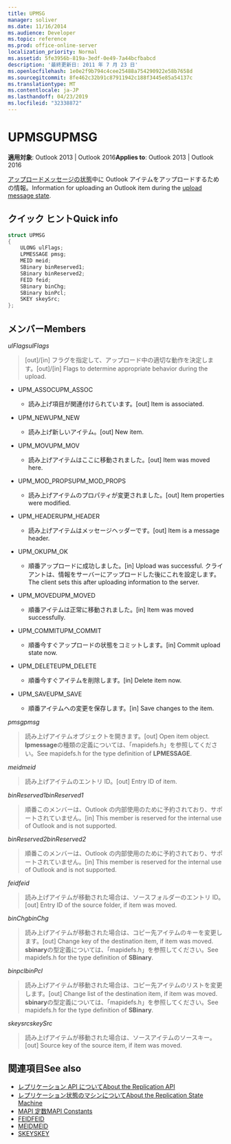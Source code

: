 ```yaml
---
title: UPMSG
manager: soliver
ms.date: 11/16/2014
ms.audience: Developer
ms.topic: reference
ms.prod: office-online-server
localization_priority: Normal
ms.assetid: 5fe3956b-819a-3edf-0e49-7a44bcfbabcd
description: '最終更新日: 2011 年 7 月 23 日'
ms.openlocfilehash: 1e0e2f9b794c4cee25488a754290922e58b7658d
ms.sourcegitcommit: 8fe462c32b91c87911942c188f3445e85a54137c
ms.translationtype: MT
ms.contentlocale: ja-JP
ms.lasthandoff: 04/23/2019
ms.locfileid: "32338872"
---
```

# <a name="upmsg"></a><span data-ttu-id="0c335-103">UPMSG</span><span class="sxs-lookup"><span data-stu-id="0c335-103">UPMSG</span></span>

<span data-ttu-id="0c335-104">**適用対象**: Outlook 2013 | Outlook 2016</span><span class="sxs-lookup"><span data-stu-id="0c335-104">**Applies to**: Outlook 2013 | Outlook 2016</span></span> 
  
<span data-ttu-id="0c335-105">[アップロードメッセージの状態](upload-message-state.md)中に Outlook アイテムをアップロードするための情報。</span><span class="sxs-lookup"><span data-stu-id="0c335-105">Information for uploading an Outlook item during the [upload message state](upload-message-state.md).</span></span>
  
## <a name="quick-info"></a><span data-ttu-id="0c335-106">クイック ヒント</span><span class="sxs-lookup"><span data-stu-id="0c335-106">Quick info</span></span>

```cpp
struct UPMSG 
{ 
    ULONG ulFlags; 
    LPMESSAGE pmsg; 
    MEID meid; 
    SBinary binReserved1; 
    SBinary binReserved2; 
    FEID feid; 
    SBinary binChg; 
    SBinary binPcl; 
    SKEY skeySrc; 
};
```

## <a name="members"></a><span data-ttu-id="0c335-107">メンバー</span><span class="sxs-lookup"><span data-stu-id="0c335-107">Members</span></span>

 <span data-ttu-id="0c335-108">_ulFlags_</span><span class="sxs-lookup"><span data-stu-id="0c335-108">_ulFlags_</span></span>
  
> <span data-ttu-id="0c335-109">[out]/[in] フラグを指定して、アップロード中の適切な動作を決定します。</span><span class="sxs-lookup"><span data-stu-id="0c335-109">[out]/[in] Flags to determine appropriate behavior during the upload.</span></span> 
    
  - <span data-ttu-id="0c335-110">UPM_ASSOC</span><span class="sxs-lookup"><span data-stu-id="0c335-110">UPM_ASSOC</span></span>
    
    - <span data-ttu-id="0c335-111">読み上げ項目が関連付けられています。</span><span class="sxs-lookup"><span data-stu-id="0c335-111">[out] Item is associated.</span></span>
    
  - <span data-ttu-id="0c335-112">UPM_NEW</span><span class="sxs-lookup"><span data-stu-id="0c335-112">UPM_NEW</span></span>
    
    - <span data-ttu-id="0c335-113">読み上げ新しいアイテム。</span><span class="sxs-lookup"><span data-stu-id="0c335-113">[out] New item.</span></span> 
    
  - <span data-ttu-id="0c335-114">UPM_MOV</span><span class="sxs-lookup"><span data-stu-id="0c335-114">UPM_MOV</span></span>
    
    - <span data-ttu-id="0c335-115">読み上げアイテムはここに移動されました。</span><span class="sxs-lookup"><span data-stu-id="0c335-115">[out] Item was moved here.</span></span>
    
  - <span data-ttu-id="0c335-116">UPM_MOD_PROPS</span><span class="sxs-lookup"><span data-stu-id="0c335-116">UPM_MOD_PROPS</span></span>
    
    - <span data-ttu-id="0c335-117">読み上げアイテムのプロパティが変更されました。</span><span class="sxs-lookup"><span data-stu-id="0c335-117">[out] Item properties were modified.</span></span>
    
  - <span data-ttu-id="0c335-118">UPM_HEADER</span><span class="sxs-lookup"><span data-stu-id="0c335-118">UPM_HEADER</span></span>
    
    - <span data-ttu-id="0c335-119">読み上げアイテムはメッセージヘッダーです。</span><span class="sxs-lookup"><span data-stu-id="0c335-119">[out] Item is a message header.</span></span>
    
  - <span data-ttu-id="0c335-120">UPM_OK</span><span class="sxs-lookup"><span data-stu-id="0c335-120">UPM_OK</span></span>
    
    - <span data-ttu-id="0c335-121">順番アップロードに成功しました。</span><span class="sxs-lookup"><span data-stu-id="0c335-121">[in] Upload was successful.</span></span> <span data-ttu-id="0c335-122">クライアントは、情報をサーバーにアップロードした後にこれを設定します。</span><span class="sxs-lookup"><span data-stu-id="0c335-122">The client sets this after uploading information to the server.</span></span>
    
  - <span data-ttu-id="0c335-123">UPM_MOVED</span><span class="sxs-lookup"><span data-stu-id="0c335-123">UPM_MOVED</span></span>
    
    - <span data-ttu-id="0c335-124">順番アイテムは正常に移動されました。</span><span class="sxs-lookup"><span data-stu-id="0c335-124">[in] Item was moved successfully.</span></span>
    
  - <span data-ttu-id="0c335-125">UPM_COMMIT</span><span class="sxs-lookup"><span data-stu-id="0c335-125">UPM_COMMIT</span></span>
    
    - <span data-ttu-id="0c335-126">順番今すぐアップロードの状態をコミットします。</span><span class="sxs-lookup"><span data-stu-id="0c335-126">[in] Commit upload state now.</span></span>
    
  - <span data-ttu-id="0c335-127">UPM_DELETE</span><span class="sxs-lookup"><span data-stu-id="0c335-127">UPM_DELETE</span></span>
    
    - <span data-ttu-id="0c335-128">順番今すぐアイテムを削除します。</span><span class="sxs-lookup"><span data-stu-id="0c335-128">[in] Delete item now.</span></span>
    
  - <span data-ttu-id="0c335-129">UPM_SAVE</span><span class="sxs-lookup"><span data-stu-id="0c335-129">UPM_SAVE</span></span>
    
    - <span data-ttu-id="0c335-130">順番アイテムへの変更を保存します。</span><span class="sxs-lookup"><span data-stu-id="0c335-130">[in] Save changes to the item.</span></span>
    
<span data-ttu-id="0c335-131">_pmsg_</span><span class="sxs-lookup"><span data-stu-id="0c335-131">_pmsg_</span></span>
  
> <span data-ttu-id="0c335-132">読み上げアイテムオブジェクトを開きます。</span><span class="sxs-lookup"><span data-stu-id="0c335-132">[out] Open item object.</span></span> <span data-ttu-id="0c335-133">**lpmessage**の種類の定義については、「mapidefs.h」を参照してください。</span><span class="sxs-lookup"><span data-stu-id="0c335-133">See mapidefs.h for the type definition of **LPMESSAGE**.</span></span> 
    
<span data-ttu-id="0c335-134">_meid_</span><span class="sxs-lookup"><span data-stu-id="0c335-134">_meid_</span></span>
  
> <span data-ttu-id="0c335-135">読み上げアイテムのエントリ ID。</span><span class="sxs-lookup"><span data-stu-id="0c335-135">[out] Entry ID of item.</span></span>
    
<span data-ttu-id="0c335-136">_binReserved1_</span><span class="sxs-lookup"><span data-stu-id="0c335-136">_binReserved1_</span></span>
  
> <span data-ttu-id="0c335-137">順番このメンバーは、Outlook の内部使用のために予約されており、サポートされていません。</span><span class="sxs-lookup"><span data-stu-id="0c335-137">[in] This member is reserved for the internal use of Outlook and is not supported.</span></span> 
    
<span data-ttu-id="0c335-138">_binReserved2_</span><span class="sxs-lookup"><span data-stu-id="0c335-138">_binReserved2_</span></span>
  
> <span data-ttu-id="0c335-139">順番このメンバーは、Outlook の内部使用のために予約されており、サポートされていません。</span><span class="sxs-lookup"><span data-stu-id="0c335-139">[in] This member is reserved for the internal use of Outlook and is not supported.</span></span> 
    
<span data-ttu-id="0c335-140">_feid_</span><span class="sxs-lookup"><span data-stu-id="0c335-140">_feid_</span></span>
  
> <span data-ttu-id="0c335-141">読み上げアイテムが移動された場合は、ソースフォルダーのエントリ ID。</span><span class="sxs-lookup"><span data-stu-id="0c335-141">[out] Entry ID of the source folder, if item was moved.</span></span>
    
<span data-ttu-id="0c335-142">_binChg_</span><span class="sxs-lookup"><span data-stu-id="0c335-142">_binChg_</span></span>
  
> <span data-ttu-id="0c335-143">読み上げアイテムが移動された場合は、コピー先アイテムのキーを変更します。</span><span class="sxs-lookup"><span data-stu-id="0c335-143">[out] Change key of the destination item, if item was moved.</span></span> <span data-ttu-id="0c335-144">**sbinary**の型定義については、「mapidefs.h」を参照してください。</span><span class="sxs-lookup"><span data-stu-id="0c335-144">See mapidefs.h for the type definition of **SBinary**.</span></span> 
    
<span data-ttu-id="0c335-145">_binpcl_</span><span class="sxs-lookup"><span data-stu-id="0c335-145">_binPcl_</span></span>
  
> <span data-ttu-id="0c335-146">読み上げアイテムが移動された場合は、コピー先アイテムのリストを変更します。</span><span class="sxs-lookup"><span data-stu-id="0c335-146">[out] Change list of the destination item, if item was moved.</span></span> <span data-ttu-id="0c335-147">**sbinary**の型定義については、「mapidefs.h」を参照してください。</span><span class="sxs-lookup"><span data-stu-id="0c335-147">See mapidefs.h for the type definition of **SBinary**.</span></span> 
    
<span data-ttu-id="0c335-148">_skeysrc_</span><span class="sxs-lookup"><span data-stu-id="0c335-148">_skeySrc_</span></span>
  
> <span data-ttu-id="0c335-149">読み上げアイテムが移動された場合は、ソースアイテムのソースキー。</span><span class="sxs-lookup"><span data-stu-id="0c335-149">[out] Source key of the source item, if item was moved.</span></span>
    
## <a name="see-also"></a><span data-ttu-id="0c335-150">関連項目</span><span class="sxs-lookup"><span data-stu-id="0c335-150">See also</span></span>

- [<span data-ttu-id="0c335-151">レプリケーション API について</span><span class="sxs-lookup"><span data-stu-id="0c335-151">About the Replication API</span></span>](about-the-replication-api.md)
- [<span data-ttu-id="0c335-152">レプリケーション状態のマシンについて</span><span class="sxs-lookup"><span data-stu-id="0c335-152">About the Replication State Machine</span></span>](about-the-replication-state-machine.md)
- [<span data-ttu-id="0c335-153">MAPI 定数</span><span class="sxs-lookup"><span data-stu-id="0c335-153">MAPI Constants</span></span>](mapi-constants.md)
- [<span data-ttu-id="0c335-154">FEID</span><span class="sxs-lookup"><span data-stu-id="0c335-154">FEID</span></span>](feid.md)
- [<span data-ttu-id="0c335-155">MEID</span><span class="sxs-lookup"><span data-stu-id="0c335-155">MEID</span></span>](meid.md)
- [<span data-ttu-id="0c335-156">SKEY</span><span class="sxs-lookup"><span data-stu-id="0c335-156">SKEY</span></span>](skey.md)

